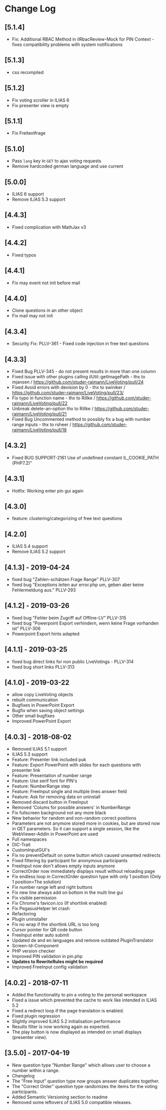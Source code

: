 # Change Log
## [5.1.4]
- Fix: Additional RBAC Method in ilRbacReview-Mock for PIN Context - fixes compatibility problems with system notifications

## [5.1.3]
- css recompiled

## [5.1.2]
- Fix voting scroller in ILIAS 6
- Fix presenter view is empty

## [5.1.1]
- Fix Freitextfrage

## [5.1.0]
- Pass `lang` key in `GET` to ajax voting requests
- Remove hardcoded german language and use current

## [5.0.0]
- ILIAS 6 support
- Remove ILIAS 5.3 support

## [4.4.3]
- Fixed complication with MathJax v3

## [4.4.2]
- Fixed typos

## [4.4.1]
- Fix may event not init before mail

## [4.4.0]
- Clone questions in an other object
- Fix mail may not init

## [4.3.4]
- Security Fix: PLLV-361 - Fixed code injection in free text questions

## [4.3.3]
- Fixed Bug PLLV-345 - do not present results in more than one column
- Fixed issue with other plugins calling ilUtil::getImagePath - thx to mjansen / https://github.com/studer-raimann/LiveVoting/pull/24
- Fixed Avoid errors with devision by 0 - thx to swiniker / https://github.com/studer-raimann/LiveVoting/pull/23/
- Fix typo in function name - thx to Rillke / https://github.com/studer-raimann/LiveVoting/pull/22
- Unbreak delete-an-option thx to Rillke / 
https://github.com/studer-raimann/LiveVoting/pull/21
- Fixed Bug Uncommented method to possibly fix a bug with number range inputs - thx to rsheer / https://github.com/studer-raimann/LiveVoting/pull/18

##  [4.3.2]
- Fixed BUG SUPPORT-2161 Use of undefined constant IL_COOKIE_PATH (PHP7.2)"

## [4.3.1]
- Hotfix: Working enter pin gui again

## [4.3.0]
- feature: clustering/categorizing of free text questions 

## [4.2.0]
- ILIAS 5.4 support
- Remove ILIAS 5.2 support

## [4.1.3] - 2019-04-24
- fixed bug "Zahlen-schätzen Frage Range" PLLV-307
- fixed bug "Exceptions leiten aur error.php um, geben aber keine Fehlermeldung aus." PLLV-293

## [4.1.2] - 2019-03-26
- fixed bug "Fehler beim Zugriff auf Offline-LV" PLLV-315
- fixed bug "Powerpoint Export verhindern, wenn keine Frage vorhanden ist" PLLV-306
- Powerpoint Export hints adapted

## [4.1.1] - 2019-03-25
- fixed bug direct links for non public LiveVotings - PLLV-314
- fixed bug short links PLLV-313

## [4.1.0] - 2019-03-22

- allow copy LiveVoting objects
- rebuilt communication
- Bugfixes in PowerPoint Export
- Bugfix when saving object settings
- Other small bugfixes
- Improved PowerPoint Export

## [4.0.3] - 2018-08-02

- Removed ILIAS 5.1 support
- ILIAS 5.3 support
- Feature: Presenter link included puk
- Feature: Export PowerPoint with slides for each questions with presenter link
- Feature: Presentation of number range
- Feature: Use serif font for PIN's
- Feature: NumberRange step
- Feature: FreeInput single and multiple lines answer field
- Feature: Ask for removing data on uninstall
- Removed discard button in FreeInput
- Removed 'Colums for possible answers' in NumberRange
- Fix fullscreen background not any more black
- New behavior for random and non-random correct positions
- Parameters are not anymore stored more in cookies, but are stored now in GET parameters. So it can support a single session, like the WebViewer-AddIn in PowerPoint are used
- Full namespaces
- DIC-Trait
- CustomInputGUI's
- Fix no preventDefault on some button which caused unwanted redirects
- Fixed filtering by participant for anonymous participants
- FreeInput now don't allows empty inputs anymore
- CorrectOrder now immediately displays result without reloading page
- Fix endless loop in CorrectOrder question type with only 1 position (Only 1 position=The solution)
- Fix number range left and right buttons
- Fix new line always add on bottom in the multi line gui
- Fix visible permission
- Fix Chrome's favicon.ico (If shortlink enabled)
- Fix PegasusHelper let crash
- Refactoring
- Plugin uninstaller
- Fix no wrap if the shortlink URL is too long
- Cursor pointer for QR code button
- FreeInput enter auto submit
- Updated de and en languages and remove outdated PluginTranslator
- Screen-Id-Component
- PHP version checker
- Improved PIN validation in pin.php
- **Updates to RewriteRules might be required**
- Improved FreeInput config validation

## [4.0.2] - 2018-07-11
- Added the functionality to pin a voting to the personal workspace
- Fixed a issue which prevented the cache to work like intended in ILIAS 5.2
- Fixed a redirect loop if the page translation is enabled.
- Fixed plugin regression 
- Slightly improved ILIAS 5.2 initialisation performance
- Results filter is now working again as expected.
- The play button is now displayed as intended on small displays (presenter view).

## [3.5.0] - 2017-04-19

- New question type "Number Range" which allows user to choose a number within a range.
- Changelog
- The "Free Input" question type now groups answer duplicates together.
- The "Correct Order" question type randomizes the items for the voting participants.
- Added Semantic Versioning section to readme
- Removed some leftovers of ILIAS 5.0 compatible releases.
